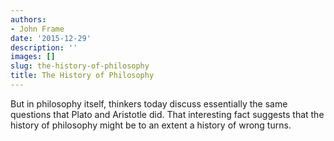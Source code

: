 ```yaml
---
authors:
- John Frame
date: '2015-12-29'
description: ''
images: []
slug: the-history-of-philosophy
title: The History of Philosophy
---
```


But in philosophy itself, thinkers today discuss essentially the same questions that Plato and Aristotle did. That interesting fact suggests that the history of philosophy might be to an extent a history of wrong turns.